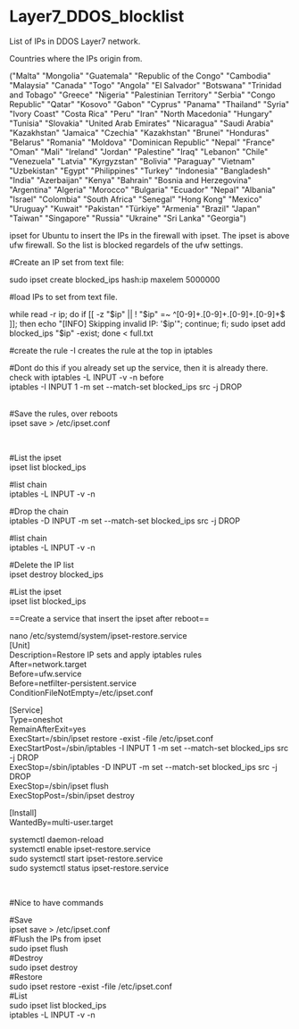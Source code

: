 # Layer7_DDOS_blocklist
List of IPs in DDOS Layer7 network.

Countries where the IPs origin from.

("Malta" "Mongolia" "Guatemala" "Republic of the Congo" "Cambodia" "Malaysia" "Canada" "Togo" "Angola" "El Salvador" "Botswana" "Trinidad and Tobago" "Greece" "Nigeria" "Palestinian Territory" "Serbia" "Congo Republic" "Qatar" "Kosovo" "Gabon" "Cyprus" "Panama" "Thailand" "Syria" "Ivory Coast" "Costa Rica" "Peru" "Iran" "North Macedonia" "Hungary" "Tunisia" "Slovakia" "United Arab Emirates" "Nicaragua" "Saudi Arabia" "Kazakhstan" "Jamaica" "Czechia" "Kazakhstan" "Brunei" "Honduras" "Belarus" "Romania" "Moldova" "Dominican Republic" "Nepal" "France" "Oman" "Mali" "Ireland" "Jordan" "Palestine" "Iraq" "Lebanon" "Chile" "Venezuela" "Latvia" "Kyrgyzstan" "Bolivia" "Paraguay" "Vietnam" "Uzbekistan" "Egypt" "Philippines" "Turkey" "Indonesia" "Bangladesh" "India" "Azerbaijan" "Kenya" "Bahrain" "Bosnia and Herzegovina" "Argentina" "Algeria" "Morocco" "Bulgaria" "Ecuador" "Nepal" "Albania" "Israel" "Colombia" "South Africa" "Senegal" "Hong Kong" "Mexico" "Uruguay" "Kuwait" "Pakistan" "Türkiye" "Armenia" "Brazil" "Japan" "Taiwan" "Singapore" "Russia" "Ukraine" "Sri Lanka" "Georgia")


ipset for Ubuntu to insert the IPs in the firewall with ipset. The ipset is above ufw firewall. So the list is blocked regardels of the ufw settings.

#Create an IP set from text file:

sudo ipset create blocked_ips hash:ip maxelem 5000000

#load IPs to set from text file.

while read -r ip; do if [[ -z "$ip" || ! "$ip" =~ ^[0-9]+\.[0-9]+\.[0-9]+\.[0-9]+$ ]]; then echo "[INFO] Skipping invalid IP: '$ip'"; continue; fi; sudo ipset add blocked_ips "$ip" -exist; done < full.txt

#create the rule -I creates the rule at the top in iptables

#Dont do this if you already set up the service, then it is already there. check with iptables -L INPUT -v -n before  
iptables -I INPUT 1 -m set --match-set blocked_ips src -j DROP  
<br/>

#Save the rules, over reboots  
ipset save > /etc/ipset.conf

&nbsp;

#List the ipset  
ipset list blocked_ips

#list chain  
iptables -L INPUT -v -n

#Drop the chain  
iptables -D INPUT -m set --match-set blocked_ips src -j DROP

#list chain  
iptables -L INPUT -v -n

#Delete the IP list  
ipset destroy blocked_ips

#List the ipset  
ipset list blocked_ips

==Create a service that insert the ipset after reboot==

nano /etc/systemd/system/ipset-restore.service  
[Unit]  
Description=Restore IP sets and apply iptables rules  
After=network.target  
Before=ufw.service  
Before=netfilter-persistent.service  
ConditionFileNotEmpty=/etc/ipset.conf

[Service]  
Type=oneshot  
RemainAfterExit=yes  
ExecStart=/sbin/ipset restore -exist -file /etc/ipset.conf  
ExecStartPost=/sbin/iptables -I INPUT 1 -m set --match-set blocked_ips src -j DROP  
ExecStop=/sbin/iptables -D INPUT -m set --match-set blocked_ips src -j DROP  
ExecStop=/sbin/ipset flush  
ExecStopPost=/sbin/ipset destroy

[Install]  
WantedBy=multi-user.target

systemctl daemon-reload  
systemctl enable ipset-restore.service  
sudo systemctl start ipset-restore.service  
sudo systemctl status ipset-restore.service

&nbsp;

#Nice to have commands

#Save  
ipset save > /etc/ipset.conf  
#Flush the IPs from ipset  
sudo ipset flush  
#Destroy  
sudo ipset destroy  
#Restore  
sudo ipset restore -exist -file /etc/ipset.conf  
#List  
sudo ipset list blocked_ips  
iptables -L INPUT -v -n

  
<br/>

&nbsp;
